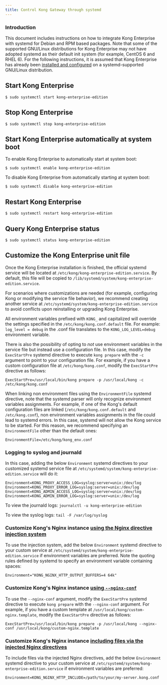 ```yaml
---
title: Control Kong Gateway through systemd
---
```


### Introduction

This document includes instructions on how to integrate Kong Enterprise with systemd for Debian and RPM based packages. Note that some of the supported GNU/Linux distributions for Kong Enterprise may not have adopted systemd as their default init system (for example, CentOS 6 and RHEL 6). For the following instructions, it is assumed that Kong Enterprise has already been [installed and configured](https://docs.konghq.com/enterprise/latest/deployment/installation/overview/) on a systemd-supported GNU/Linux distribution.

## Start Kong Enterprise

```
$ sudo systemctl start kong-enterprise-edition
```

## Stop Kong Enterprise

```
$ sudo systemctl stop kong-enterprise-edition
```

## Start Kong Enterprise automatically at system boot

To enable Kong Enterprise to automatically start at system boot:

```
$ sudo systemctl enable kong-enterprise-edition
```

To disable Kong Enterprise from automatically starting at system boot:

```
$ sudo systemctl disable kong-enterprise-edition
```

## Restart Kong Enterprise

```
$ sudo systemctl restart kong-enterprise-edition
```

## Query Kong Enterprise status

```
$ sudo systemctl status kong-enterprise-edition
```

## Customize the Kong Enterprise unit file

Once the Kong Enterprise installation is finished, the official systemd service will be located at `/etc/kong/kong-enterprise-edition.service`. By default, this file will be copied to `/lib/systemd/system/kong-enterprise-edition.service`.

For scenarios where customizations are needed (for example, configuring Kong or modifying the service file behavior), we recommend creating another service at `/etc/systemd/system/kong-enterprise-edition.service` to avoid conflicts upon reinstalling or upgrading Kong Enterprise.

All environment variables prefixed with `KONG_` and capitalized will override the settings specified in the `/etc/kong/kong.conf.default` file. For example: `log_level = debug` in the .conf file translates to the `KONG_LOG_LEVEL=debug` environment variable.

There is also the possibility of opting to _not_ use environment variables in the service file but instead use a configuration file. In this case, modify the `ExecStartPre` systemd directive to execute `kong prepare` with the `-c` argument to point to your configuration file. For example, if you have a custom configuration file at `/etc/kong/kong.conf`, modify the `ExecStartPre` directive as follows:

```
ExecStartPre=/usr/local/bin/kong prepare -p /usr/local/kong -c /etc/kong/kong.conf
```

When linking non environment files using the `EnvironmentFile` systemd directive, note that the systemd parser will only recognize environment variables assignments. For example, if one of the Kong's default configuration files are linked (`/etc/kong/kong.conf.default` and `/etc/kong.conf`), non environment variables assignments in the file could lead to systemd errors. In this case, systemd will not allow the Kong service to be started. For this reason, we recommend specifying an `EnvironmentFile` other than the default ones:

```
EnvironmentFile=/etc/kong/kong_env.conf
```

### Logging to syslog and journald

In this case, adding the below `Environment` systemd directives to your customized systemd service file at `/etc/systemd/system/kong-enterprise-edition.service` will do it:

```
Environment=KONG_PROXY_ACCESS_LOG=syslog:server=unix:/dev/log
Environment=KONG_PROXY_ERROR_LOG=syslog:server=unix:/dev/log
Environment=KONG_ADMIN_ACCESS_LOG=syslog:server=unix:/dev/log
Environment=KONG_ADMIN_ERROR_LOG=syslog:server=unix:/dev/log
```

To view the journald logs:
   `journalctl -u kong-enterprise-edition`

To view the syslog logs:
   `tail -F /var/log/syslog`

### Customize Kong's Nginx instance [using the Nginx directive injection system](https://docs.konghq.com/latest/configuration/#injecting-individual-nginx-directives)

To use the injection system, add the below `Environment` systemd directive to your custom service at `/etc/systemd/system/kong-enterprise-edition.service` if environment variables are preferred. Note the quoting rules defined by systemd to specify an environment variable containing spaces:

```
Environment="KONG_NGINX_HTTP_OUTPUT_BUFFERS=4 64k"
```

### Customize Kong's Nginx instance [using `--nginx-conf`](https://docs.konghq.com/latest/configuration/#custom-nginx-templates)

To use the `--nginx-conf` argument, modify the `ExecStartPre` systemd directive to execute `kong prepare` with the `--nginx-conf` argument. For example, if you have a custom template at `/usr/local/kong/custom-nginx.template`, modify the `ExecStartPre` directive as follows:

```
ExecStartPre=/usr/local/bin/kong prepare -p /usr/local/kong --nginx-conf /usr/local/kong/custom-nginx.template
```

### Customize Kong's Nginx instance [including files via the injected Nginx directives](https://docs.konghq.com/1.0.x/configuration/#including-files-via-injected-nginx-directives)

To include files via the injected Nginx directives, add the below `Environment` systemd directive to your custom service at `/etc/systemd/system/kong-enterprise-edition.service` if environment variables are preferred:

```
Environment=KONG_NGINX_HTTP_INCLUDE=/path/to/your/my-server.kong.conf
```

